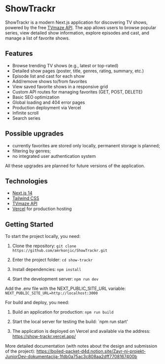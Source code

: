 
# ShowTrackr

ShowTrackr is a modern Next.js application for discovering TV shows, powered by the free [TVmaze API](https://www.tvmaze.com/api). The app allows users to browse popular series, view detailed show information, explore episodes and cast, and manage a list of favorite shows.

## Features

- Browse trending TV shows (e.g., latest or top-rated)
- Detailed show pages (poster, title, genres, rating, summary, etc.)
- Episode list and cast for each show
- Add/remove shows to/from favorites
- View saved favorite shows in a responsive grid
- Custom API routes for managing favorites (GET, POST, DELETE)
- Basic SEO optimization
- Global loading and 404 error pages
- Production deployment via Vercel
- Infinite scroll
- Search series

## Possible upgrades

- currently favorites are stored only locally, permanent storage is planned;
- filtering by genres;
- no integrated user authentication system

All these upgrades are planned for future versions of the application.

## Technologies

- [Next.js 14](https://nextjs.org/)
- [Tailwind CSS](https://tailwindcss.com/)
- [TVmaze API](https://www.tvmaze.com/api)
- [Vercel](https://vercel.com/) for production hosting

## Getting Started
To start the project locally, you need:
1. Clone the repository: 
`git clone https://github.com/amrkonjic/ShowTrackr.git`

2. Enter the project folder: 
`cd show-trackr`

3. Install dependencies: 
`npm install`

4. Start the development server: 
`npm run dev`

Add the .env file with the NEXT_PUBLIC_SITE_URL variable:
`NEXT_PUBLIC_SITE_URL=http://localhost:3000`

For build and deploy, you need:
1. Build an application for production: 
`npm run build`

2. Start the local server for testing the build: 
`npm run start'

3. The application is deployed on Vercel and available via the address: 
https://show-trackr.vercel.app/

More detailed documentation (with notes about the design and submission of the project):
https://boiled-packet-d4d.notion.site/Zavr-ni-projekt-JuniorDev-dokumentacija-1fdb0a75ac3c808aa2dff7708167400b
